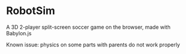 # RobotSim
A 3D 2-player split-screen soccer game on the browser, made with Babylon.js

Known issue: physics on some parts with parents do not work properly
